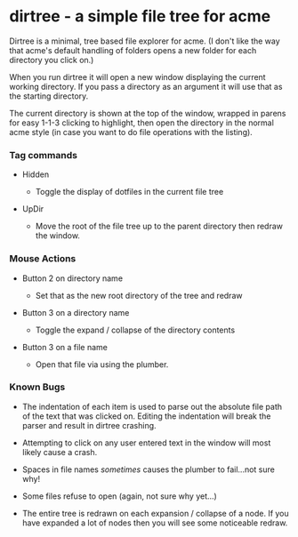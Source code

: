 dirtree - a simple file tree for acme
=====================================

Dirtree is a minimal, tree based file explorer for acme. (I don't like the way
that acme's default handling of folders opens a new folder for each directory
you click on.)

When you run dirtree it will open a new window displaying the current working
directory. If you pass a directory as an argument it will use that as the
starting directory.

The current directory is shown at the top of the window, wrapped in parens for
easy 1-1-3 clicking to highlight, then open the directory in the normal acme
style (in case you want to do file operations with the listing).


### Tag commands
- Hidden
  - Toggle the display of dotfiles in the current file tree

- UpDir
  - Move the root of the file tree up to the parent directory then redraw the
  window.


### Mouse Actions
- Button 2 on directory name
  - Set that as the new root directory of the tree and redraw

- Button 3 on a directory name
  - Toggle the expand / collapse of the directory contents

- Button 3 on a file name
  - Open that file via using the plumber.


### Known Bugs
- The indentation of each item is used to parse out the absolute file path of
  the text that was clicked on. Editing the indentation will break the parser
  and result in dirtree crashing.

- Attempting to click on any user entered text in the window will most likely
  cause a crash.

- Spaces in file names _sometimes_ causes the plumber to fail...not sure why!

- Some files refuse to open (again, not sure why yet...)

- The entire tree is redrawn on each expansion / collapse of a node. If you have
  expanded a lot of nodes then you will see some noticeable redraw.
